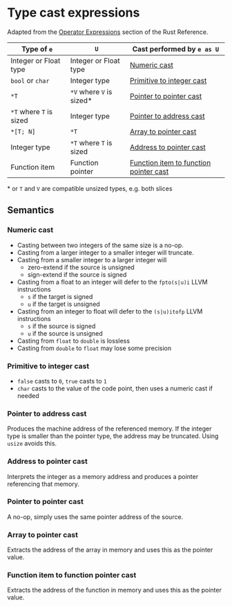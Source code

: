 # Type cast expressions

Adapted from the [Operator Expressions](https://doc.rust-lang.org/reference/expressions/operator-expr.html#type-cast-expressions) section of the Rust Reference.

| Type of `e`| `U` | Cast performed by `e as U` |
|-|-|-|
|Integer or Float type|Integer or Float type|[Numeric cast](#numeric-cast)|
|`bool` or `char`|Integer type|[Primitive to integer cast](#primitive-to-integer-cast)|
|`*T`| `*V` where `V` is sized\* | [Pointer to pointer cast](#pointer-to-pointer-cast)|
|`*T` where `T` is sized|Integer type|[Pointer to address cast](#pointer-to-address-cast)|
|`*[T; N]`|`*T`|[Array to pointer cast](#array-to-pointer-cast)|
|Integer type|`*T` where `T` is sized|[Address to pointer cast](#address-to-pointer-cast)|
|Function item|Function pointer|[Function item to function pointer cast](#function-item-to-function-pointer-cast)|

\* or `T` and `V` are compatible unsized types, e.g. both slices

## Semantics

### Numeric cast

- Casting between two integers of the same size is a no-op.
- Casting from a larger integer to a smaller integer will truncate.
- Casting from a smaller integer to a larger integer will
    - zero-extend if the source is unsigned
    - sign-extend if the source is signed
- Casting from a float to an integer will defer to the `fpto(s|u)i` LLVM instructions
    - `s` if the target is signed
    - `u` if the target is unsigned
- Casting from an integer to float will defer to the `(s|u)itofp` LLVM instructions
    - `s` if the source is signed
    - `u` if the source is unsigned
- Casting from `float` to `double` is lossless
- Casting from `double` to `float` may lose some precision

### Primitive to integer cast

- `false` casts to `0`, `true` casts to `1`
- `char` casts to the value of the code point, then uses a numeric cast if needed

### Pointer to address cast

Produces the machine address of the referenced memory. If the integer type is smaller than the pointer type, the address may be truncated. Using `usize` avoids this.

### Address to pointer cast

Interprets the integer as a memory address and produces a pointer referencing that memory.

### Pointer to pointer cast

A no-op, simply uses the same pointer address of the source.

### Array to pointer cast

Extracts the address of the array in memory and uses this as the pointer value.

### Function item to function pointer cast

Extracts the address of the function in memory and uses this as the pointer value.

